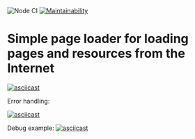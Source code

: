![Node CI](https://github.com/irkinwork/backend-project-lvl3/workflows/Node%20CI/badge.svg) [![Maintainability](https://api.codeclimate.com/v1/badges/fc03c296fc5077a28104/maintainability)](https://codeclimate.com/github/irkinwork/backend-project-lvl3/maintainability)

# Simple page loader for loading pages and resources from the Internet

[![asciicast](https://asciinema.org/a/xdOahLIEvjyPZZZ7ZL3OEDgoF.svg)](https://asciinema.org/a/xdOahLIEvjyPZZZ7ZL3OEDgoF)

Error handling:

[![asciicast](https://asciinema.org/a/4j0NqxQLPzrD1WxNPKElqs8XV.svg)](https://asciinema.org/a/4j0NqxQLPzrD1WxNPKElqs8XV)

Debug example:
[![asciicast](https://asciinema.org/a/djjiFioWnqPyjiEiYB70q9rGE.svg)](https://asciinema.org/a/djjiFioWnqPyjiEiYB70q9rGE)
